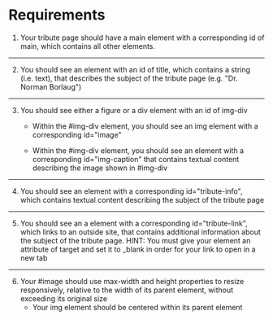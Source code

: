 # Requirements #

1.  Your tribute page should have a main element with a corresponding id of main, which contains all other elements.

------------------------------------------------------------------------------

2. You should see an element with an id of title, which contains a string (i.e. text), that describes the subject of the tribute page (e.g. "Dr. Norman Borlaug") 

------------------------------------------------------------------------------

3. You should see either a figure or a div element with an id of img-div
    - Within the #img-div element, you should see an img element with a corresponding id="image"
    
    - Within the #img-div element, you should see an element with a corresponding id="img-caption" that contains textual content describing the image shown in #img-div 

------------------------------------------------------------------------------

4. You should see an element with a corresponding id="tribute-info", which contains textual content describing the subject of the tribute page 

------------------------------------------------------------------------------

5. You should see an a element with a corresponding id="tribute-link", which links to an outside site, that contains additional information about the subject of the tribute page. HINT: You must give your element an attribute of target and set it to _blank in order for your link to open in a new tab

------------------------------------------------------------------------------

6. Your #image should use max-width and height properties to resize responsively, relative to the width of its parent element, without exceeding its original size
    - Your img element should be centered within its parent element
